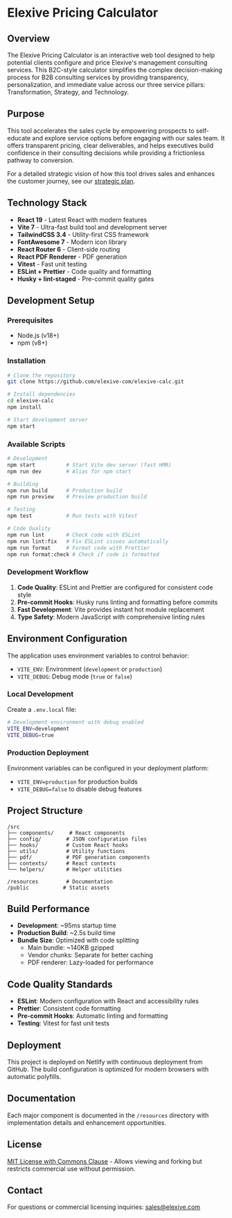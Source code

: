 # Elexive Pricing Calculator

## Overview

The Elexive Pricing Calculator is an interactive web tool designed to help potential clients configure and price Elexive's management consulting services. This B2C-style calculator simplifies the complex decision-making process for B2B consulting services by providing transparency, personalization, and immediate value across our three service pillars: Transformation, Strategy, and Technology.

## Purpose

This tool accelerates the sales cycle by empowering prospects to self-educate and explore service options before engaging with our sales team. It offers transparent pricing, clear deliverables, and helps executives build confidence in their consulting decisions while providing a frictionless pathway to conversion.

For a detailed strategic vision of how this tool drives sales and enhances the customer journey, see our [strategic plan](./resources/plan.md).

## Technology Stack

- **React 19** - Latest React with modern features
- **Vite 7** - Ultra-fast build tool and development server
- **TailwindCSS 3.4** - Utility-first CSS framework
- **FontAwesome 7** - Modern icon library
- **React Router 6** - Client-side routing
- **React PDF Renderer** - PDF generation
- **Vitest** - Fast unit testing
- **ESLint + Prettier** - Code quality and formatting
- **Husky + lint-staged** - Pre-commit quality gates

## Development Setup

### Prerequisites

- Node.js (v18+)
- npm (v8+)

### Installation

```bash
# Clone the repository
git clone https://github.com/elexive-com/elexive-calc.git

# Install dependencies
cd elexive-calc
npm install

# Start development server
npm start
```

### Available Scripts

```bash
# Development
npm start          # Start Vite dev server (fast HMR)
npm run dev        # Alias for npm start

# Building
npm run build      # Production build
npm run preview    # Preview production build

# Testing
npm test           # Run tests with Vitest

# Code Quality
npm run lint       # Check code with ESLint
npm run lint:fix   # Fix ESLint issues automatically
npm run format     # Format code with Prettier
npm run format:check # Check if code is formatted
```

### Development Workflow

1. **Code Quality**: ESLint and Prettier are configured for consistent code style
2. **Pre-commit Hooks**: Husky runs linting and formatting before commits
3. **Fast Development**: Vite provides instant hot module replacement
4. **Type Safety**: Modern JavaScript with comprehensive linting rules

## Environment Configuration

The application uses environment variables to control behavior:

- `VITE_ENV`: Environment (`development` or `production`)
- `VITE_DEBUG`: Debug mode (`true` or `false`)

### Local Development

Create a `.env.local` file:

```bash
# Development environment with debug enabled
VITE_ENV=development
VITE_DEBUG=true
```

### Production Deployment

Environment variables can be configured in your deployment platform:
- `VITE_ENV=production` for production builds
- `VITE_DEBUG=false` to disable debug features

## Project Structure

```
/src
├── components/     # React components
├── config/        # JSON configuration files
├── hooks/         # Custom React hooks
├── utils/         # Utility functions
├── pdf/           # PDF generation components
├── contexts/      # React contexts
└── helpers/       # Helper utilities

/resources         # Documentation
/public           # Static assets
```

## Build Performance

- **Development**: ~95ms startup time
- **Production Build**: ~2.5s build time
- **Bundle Size**: Optimized with code splitting
  - Main bundle: ~140KB gzipped
  - Vendor chunks: Separate for better caching
  - PDF renderer: Lazy-loaded for performance

## Code Quality Standards

- **ESLint**: Modern configuration with React and accessibility rules
- **Prettier**: Consistent code formatting
- **Pre-commit Hooks**: Automatic linting and formatting
- **Testing**: Vitest for fast unit tests

## Deployment

This project is deployed on Netlify with continuous deployment from GitHub. The build configuration is optimized for modern browsers with automatic polyfills.

## Documentation

Each major component is documented in the `/resources` directory with implementation details and enhancement opportunities.

## License

[MIT License with Commons Clause](LICENSE) - Allows viewing and forking but restricts commercial use without permission.

## Contact

For questions or commercial licensing inquiries: [sales@elexive.com](mailto:sales@elexive.com)
